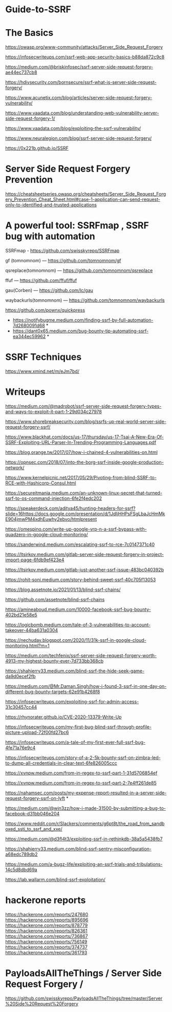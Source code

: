 # Guide-to-SSRF
                                                                         
                                                                                   
# The Basics

https://owasp.org/www-community/attacks/Server_Side_Request_Forgery
                                                                            
https://infosecwriteups.com/ssrf-web-app-security-basics-b88da872c9c8
 
https://medium.com/@briskinfosec/ssrf-server-side-request-forgery-ae44ec737cb8
 
https://hdivsecurity.com/bornsecure/ssrf-what-is-server-side-request-forgery/
  
https://www.acunetix.com/blog/articles/server-side-request-forgery-vulnerability/

https://www.vaadata.com/blog/understanding-web-vulnerability-server-side-request-forgery-1/

https://www.vaadata.com/blog/exploiting-the-ssrf-vulnerability/

https://www.neuralegion.com/blog/ssrf-server-side-request-forgery/

https://0x221b.github.io/SSRF
 
 
 
 
# Server Side Request Forgery Prevention

https://cheatsheetseries.owasp.org/cheatsheets/Server_Side_Request_Forgery_Prevention_Cheat_Sheet.html#case-1-application-can-send-request-only-to-identified-and-trusted-applications


# A powerful tool: SSRFmap , SSRF bug with automation

SSRFmap - https://github.com/swisskyrepo/SSRFmap

gf (tomnomnom) —       https://github.com/tomnomnom/gf

qsreplace(tomnomnom) — https://github.com/tomnomnom/qsreplace

  ffuf —              https://github.com/ffuf/ffuf

gau(Corben) —           https://github.com/lc/gau

waybackurls(tomnomnom) — https://github.com/tomnomnom/waybackurls

https://github.com/pownx/quickpress

* https://notifybugme.medium.com/finding-ssrf-by-full-automation-7d2680091d68 *
* https://dant0x65.medium.com/bug-bounty-tip-automating-ssrf-ea344ec59962 *

# SSRF Techniques 

https://www.xmind.net/m/eJm7bd/

# Writeups

https://medium.com/@madrobot/ssrf-server-side-request-forgery-types-and-ways-to-exploit-it-part-1-29d034c27978

https://www.shorebreaksecurity.com/blog/ssrfs-up-real-world-server-side-request-forgery-ssrf/

https://www.blackhat.com/docs/us-17/thursday/us-17-Tsai-A-New-Era-Of-SSRF-Exploiting-URL-Parser-In-Trending-Programming-Languages.pdf

https://blog.orange.tw/2017/07/how-i-chained-4-vulnerabilities-on.html

https://opnsec.com/2018/07/into-the-borg-ssrf-inside-google-production-network/

https://www.kernelpicnic.net/2017/05/29/Pivoting-from-blind-SSRF-to-RCE-with-Hashicorp-Consul.html

https://secureitmania.medium.com/an-unknown-linux-secret-that-turned-ssrf-to-os-command-injection-6fe2f4edc202

https://speakerdeck.com/aditya45/hunting-headers-for-ssrf?slide=16https://docs.google.com/presentation/d/1JdIjHHPsFSgLbaJcHmMkE904jmwPM4xdhEuwhy2ebvo/htmlpresent

https://omespino.com/write-up-google-vrp-n-a-ssrf-bypass-with-quadzero-in-google-cloud-monitoring/

https://sanderwind.medium.com/escalating-ssrf-to-rce-7c0147371c40

https://ltsirkov.medium.com/gitlab-server-side-request-forgery-in-project-import-page-6fdb9ef423e4

https://ltsirkov.medium.com/gitlab-just-another-ssrf-issue-483bc040392b

https://rohit-soni.medium.com/story-behind-sweet-ssrf-40c705f13053

https://blog.assetnote.io/2021/01/13/blind-ssrf-chains/

https://github.com/assetnote/blind-ssrf-chains

https://amineaboud.medium.com/10000-facebook-ssrf-bug-bounty-402bd21e58e5

https://logicbomb.medium.com/tale-of-3-vulnerabilities-to-account-takeover-44ba631a0304

https://nechudav.blogspot.com/2020/11/31k-ssrf-in-google-cloud-monitoring.html?m=1

https://medium.com/techfenix/ssrf-server-side-request-forgery-worth-4913-my-highest-bounty-ever-7d733bb368cb

https://shahjerry33.medium.com/blind-ssrf-the-hide-seek-game-da9d0ecef2fb

https://medium.com/@Mr.Daman.Singh/how-i-found-3-ssrf-in-one-day-on-different-bug-bounty-targets-62e91b4268f8

https://infosecwriteups.com/exploiting-ssrf-for-admin-access-31c30457cc44

https://rhynorater.github.io/CVE-2020-13379-Write-Up

https://infosecwriteups.com/my-first-bug-blind-ssrf-through-profile-picture-upload-72f00fd27bc6

https://infosecwriteups.com/a-tale-of-my-first-ever-full-ssrf-bug-4fe71a76e9c4

https://infosecwriteups.com/story-of-a-2-5k-bounty-ssrf-on-zimbra-led-to-dump-all-credentials-in-clear-text-6fe826005ccc

https://xvnpw.medium.com/from-in-regex-to-ssrf-part-1-31d5706854ef

https://xvnpw.medium.com/from-in-regex-to-ssrf-part-2-7e4ff261de85

https://nahamsec.com/posts/my-expense-report-resulted-in-a-server-side-request-forgery-ssrf-on-lyft *

https://medium.com/@win3zz/how-i-made-31500-by-submitting-a-bug-to-facebook-d31bb046e204

https://www.reddit.com/r/Slackers/comments/g6pt8t/the_road_from_sandboxed_ssti_to_ssrf_and_xxe/

https://medium.com/@d3fl4t3/exploiting-ssrf-in-rethinkdb-38a5a5438fb7

https://shahjerry33.medium.com/blind-ssrf-sentry-misconfiguration-a68edc789db2

https://medium.com/a-bugz-life/exploiting-an-ssrf-trials-and-tribulations-14c5d8dbd69a

https://lab.wallarm.com/blind-ssrf-exploitation/





































# hackerone reports

https://hackerone.com/reports/247680
https://hackerone.com/reports/895696
https://hackerone.com/reports/878779
https://hackerone.com/reports/826361
https://hackerone.com/reports/736867
https://hackerone.com/reports/756149
https://hackerone.com/reports/374737
https://hackerone.com/reports/361793


# PayloadsAllTheThings / Server Side Request Forgery /

https://github.com/swisskyrepo/PayloadsAllTheThings/tree/master/Server%20Side%20Request%20Forgery
